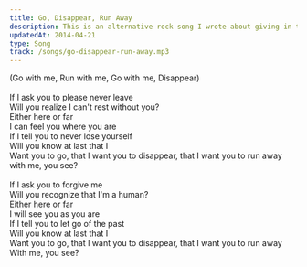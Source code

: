 ```yaml
---
title: Go, Disappear, Run Away
description: This is an alternative rock song I wrote about giving in to loving someone that you tried to run from.
updatedAt: 2014-04-21
type: Song
track: /songs/go-disappear-run-away.mp3
---
```


(Go with me, Run with me, Go with me, Disappear)<br>
<br>
If I ask you to please never leave<br>
Will you realize I can't rest without you?<br>
Either here or far<br>
I can feel you where you are<br>
If I tell you to never lose yourself<br>
Will you know at last that I<br>
Want you to go, that I want you to disappear, that I want you to run away<br>
with me, you see?<br>
<br>
If I ask you to forgive me<br>
Will you recognize that I'm a human?<br>
Either here or far<br>
I will see you as you are<br>
If I tell you to let go of the past<br>
Will you know at last that I<br>
Want you to go, that I want you to disappear, that I want you to run away<br>
With me, you see?
